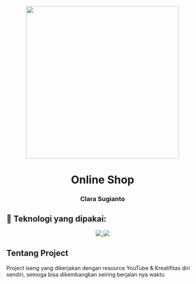 <p align="center"><a href="https://laravel.com" target="_blank"><img src="https://www.cloudways.com/blog/wp-content/uploads/CI_banner-1.jpg" width="400"></a></p>

<h1 align="center">Online Shop</h1>
<h3 align="center">Clara Sugianto</h3>

## 🚀 Teknologi yang dipakai:

<p align="center"> 
   <a href="#" target="_blank"> <img src="https://img.icons8.com/external-tal-revivo-shadow-tal-revivo/48/000000/external-codeigniter-is-an-open-source-software-rapid-development-web-framework-logo-shadow-tal-revivo.png"/> </a>
    <a href="#" target="_blank"> <img src="https://img.icons8.com/officel/48/000000/php-logo.png"/> </a>
</p>


## Tentang Project
Project iseng yang dikerjakan dengan resource YouTube & Kreatifitas diri sendiri, semoga bisa dikembangkan seiring berjalan nya waktu


